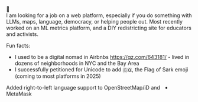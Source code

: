 👋 <br/>
 I am looking for a job on a web platform, especially if you do something with LLMs, maps, language, democracy, or helping people out.
 Most recently worked on an ML metrics platform, and a DIY redistricting site for educators and activists.

Fun facts:
 - I used to be a digital nomad in Airbnbs https://qz.com/643181/ - lived in dozens of neighborhoods in NYC and the Bay Area
 - I successfully petitioned for Unicode to add 🇨🇶, the Flag of Sark emoji (coming to most platforms in 2025)
<li dir="rtl">Added right-to-left language support to OpenStreetMap/iD and MetaMask
</li>
